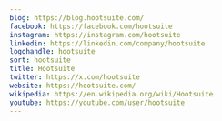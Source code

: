 ```yaml
---
blog: https://blog.hootsuite.com/
facebook: https://facebook.com/hootsuite
instagram: https://instagram.com/hootsuite
linkedin: https://linkedin.com/company/hootsuite
logohandle: hootsuite
sort: hootsuite
title: Hootsuite
twitter: https://x.com/hootsuite
website: https://hootsuite.com/
wikipedia: https://en.wikipedia.org/wiki/Hootsuite
youtube: https://youtube.com/user/hootsuite
---
```

